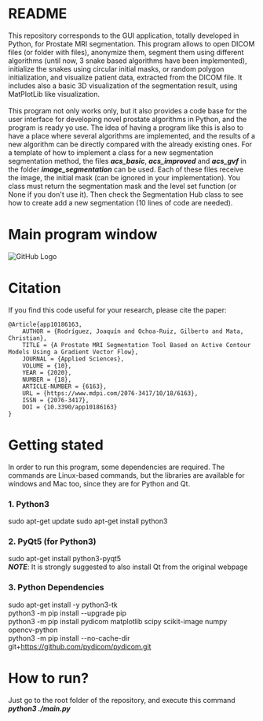 # README
This repository corresponds to the GUI application, totally developed in Python, for Prostate MRI segmentation.
This program allows to open DICOM files (or folder with files), anonymize them, segment them using different algorithms (until now, 3 snake based algorithms have been implemented), initialize the snakes using circular initial masks, or random polygon initialization, and visualize patient data, extracted from the DICOM file.
It includes also a basic 3D visualization of the segmentation result, using MatPlotLib like visualization.
<br /><br />
This program not only works only, but it also provides a code base for the user interface for developing novel prostate algorithms in Python, and the program is ready yo use. The idea of having a program like this is also to have a place where several algorithms are implemented, and the results of a new algorithm can be directly compared with the already existing ones. For a template of how to implement a class for a new segmentation segmentation method, the files ***acs_basic***, ***acs_improved*** and ***acs_gvf*** in the folder ***image_segmentation*** can be used. Each of these files receive the image, the initial mask (can be ignored in your implementation). You class must return the segmentation mask and the level set function (or None if you don't use it). Then check the Segmentation Hub class to see how to create add a new segmentation (10 lines of code are needed).

# Main program window
![GitHub Logo](/GUI.png)


# Citation
If you find this code useful for your research, please cite the paper:
```
@Article{app10186163,
    AUTHOR = {Rodríguez, Joaquín and Ochoa-Ruiz, Gilberto and Mata, Christian},
    TITLE = {A Prostate MRI Segmentation Tool Based on Active Contour Models Using a Gradient Vector Flow},
    JOURNAL = {Applied Sciences},
    VOLUME = {10},
    YEAR = {2020},
    NUMBER = {18},
    ARTICLE-NUMBER = {6163},
    URL = {https://www.mdpi.com/2076-3417/10/18/6163},
    ISSN = {2076-3417},
    DOI = {10.3390/app10186163}
}
```


# Getting stated
In order to run this program, some dependencies are required. The commands are Linux-based commands, but the libraries are available for windows and Mac too, since they are for Python and Qt.

### 1. Python3
sudo apt-get update
sudo apt-get install python3

### 2. PyQt5 (for Python3)
sudo apt-get install python3-pyqt5 <br />
 ***NOTE***: It is strongly suggested to also install Qt from the original webpage

### 3. Python Dependencies
sudo apt-get install -y python3-tk <br />
python3 -m pip install --upgrade pip <br />
python3 -m pip install pydicom matplotlib scipy scikit-image numpy opencv-python <br />
python3 -m pip install --no-cache-dir git+https://github.com/pydicom/pydicom.git <br />

# How to run?
Just go to the root folder of the repository, and execute this command
***python3 ./main.py***